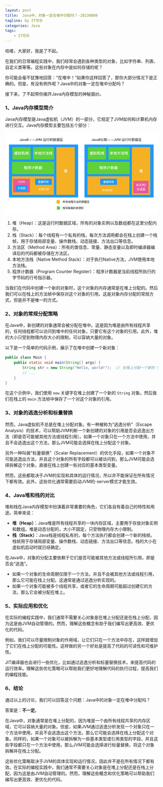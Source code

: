 ```yaml
---
layout: post
title:  Java中，对象一定在堆中分配吗？-20230809
tagline: by IT可乐
categories: Java
tags: 
    - IT可乐
---
```


哈喽，大家好，我是了不起。  

在我们的日常编程实践中，我们经常会遇到各种类型的对象，比如字符串、列表、自定义类等等。这些对象在内存中是如何存储的呢？

你可能会毫不犹豫地回答：“在堆中！”如果你这样回答了，那你大部分情况下是正确的。但是，有没有例外呢？Java中的对象一定在堆中分配吗？

接下来，了不起带你揭开Java内存模型的神秘面纱。



<!--more-->

### 1、Java内存模型简介

Java内存模型是Java虚拟机（JVM）的一部分，它规定了JVM如何和计算机内存进行交互。Java内存模型主要包括五个部分：

![](../../../assets/images/2023/itcoke/jvm-00-01.png)

1. 堆（Heap）：这是运行时数据区域，所有的对象实例以及数组都在这里分配内存。
2. 栈（Stack）：每个线程有一个私有的栈，每次方法调用都会在栈上创建一个栈帧，用于存储局部变量、操作数栈、动态链接、方法出口等信息。
3. 方法区（Method Area）：所有的类信息、常量、静态变量以及即时编译器编译后的代码都被存储在方法区。
4. 本地方法栈（Native Method Stack）：对于执行Native方法，JVM使用本地方法栈。
5. 程序计数器（Program Counter Register）：程序计数器是当前线程所执行的字节码的行号指示器。

当我们在代码中创建一个新的对象时，这个对象的内存通常是在堆上分配的。然后我们可以在栈上的方法帧中保存对这个对象的引用。这是对象内存分配的常规方式，但是并不是唯一的方式。



### 2、对象的常规分配策略

在Java中，新创建的对象通常会被分配在堆中。这是因为堆是由所有线程共享的，任何线程都可以访问到堆中的任何对象，只要它有这个对象的引用。此外，堆的大小只受到物理内存大小的限制，可以容纳大量的对象。

以下是一个简单的代码示例，展示了在堆中创建一个新对象：

```java
public class Main {
    public static void main(String[] args) {
        String str = new String("Hello, world!");  // 在堆上分配一个新的 String 对象
        // ...
    }
}
```

在这个示例中，我们使用 `new` 关键字在堆上创建了一个新的 `String` 对象。然后我们在栈上的 `main` 方法帧中保存了一个对这个对象的引用。



### 3、对象的逃逸分析和标量替换

然而，Java虚拟机不总是在堆上分配对象。有一种被称为“逃逸分析”（Escape Analysis）的技术，可以帮助JVM判断一个新创建的对象的引用是否会逃逸出方法（即是否可能被其他方法或线程引用）。如果一个对象只在一个方法中使用，并且不会逃逸出这个方法，那么JVM可能会选择在栈上分配这个对象。

另外一种叫做"标量替换"（Scalar Replacement）的优化手段，如果一个对象不可能逃逸出方法，并且这个对象的所有字段都可以被访问到，那么JVM可能会选择拆解这个对象，直接在栈上创建一些对应的基本类型变量。

然而，这些都取决于JVM的实现和具体的运行情况，所以并不能保证在所有情况下都有效。此外，这些优化通常需要启动JVM的-server模式才能生效。



### 4、Java堆和栈的对比

堆和栈在Java内存模型中扮演着非常重要的角色，它们各自有着自己的特性和用途。简单来说：

- **堆（Heap）**：Java堆是所有线程共享的一块内存区域，主要用于存放对象实例和数组。堆是动态分配的，大小不固定，只受物理内存大小限制。
- **栈（Stack）**：Java栈是线程私有的，每个方法执行都会创建一个新的栈帧。栈帧用于存储局部变量、操作数栈、动态链接、方法出口等信息。栈的大小在虚拟机启动时就已经确定。

在Java中，对象的分配主要依赖于它们是否可能被其他方法或线程所引用，即是否会“逃逸”。

- 如果一个对象的生命周期仅限于一个方法，并且不会被其他方法或线程引用，那么它可能在栈上分配。这通常是通过逃逸分析实现的。
- 如果一个对象可能被多个线程共享，或者它的生命周期可能超过创建它的方法，那么它会被分配在堆上。



### 5、实际应用和优化

在实际的编程实践中，我们通常不需要关心对象是在堆上分配还是在栈上分配，因为这是由JVM自动管理的。然而，理解这些概念有助于我们编写出更高效、更优化的代码。

例如，我们可以尽量限制对象的作用域，让它们只在一个方法中存在，这样就增加了它们在栈上分配的可能性。这样做的另一个好处是提高了代码的可读性和可维护性。

JIT编译器也会进行一些优化，比如通过逃逸分析和标量替换技术，来提高代码的运行效率。理解这些优化策略可以帮助我们更好地理解代码的执行过程，提高我们的编程技能。



### 6、结论

通过以上的讨论，我们可以回答这个问题：Java中的对象一定在堆中分配吗？

答案是：**不一定**。

在Java中，对象通常是在堆上分配的，因为堆是一个由所有线程共享的内存区域，它可以容纳大量的对象。但是，如果JVM通过逃逸分析发现一个对象只在一个方法中使用，并且不会逃逸出这个方法，那么它可能会选择在栈上分配这个对象。同样的，如果一个对象可以被拆解为一些基本类型或引用类型的字段，并且这些字段都只在一个方法中使用，那么JVM可能会选择进行标量替换，将这个对象拆解并在栈上分配。

这些优化策略取决于JVM的具体实现和运行情况，因此并不是在所有情况下都有效。在实际的编程实践中，我们通常不需要关心对象是在堆上分配还是在栈上分配，因为这是由JVM自动管理的。然而，理解这些概念和优化策略可以帮助我们编写出更高效、更优化的代码。